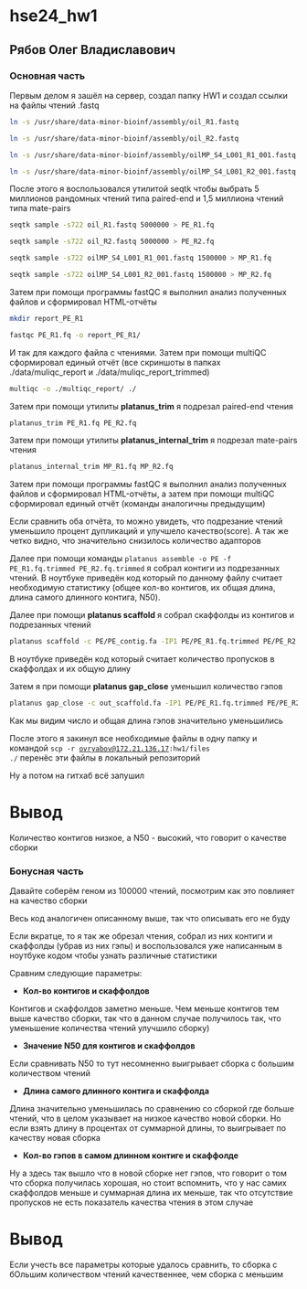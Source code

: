 # hse24_hw1
## Рябов Олег Владиславович

### Основная часть

Первым делом я зашёл на сервер, создал папку HW1 и создал ссылки на файлы чтений .fastq

```bash
ln -s /usr/share/data-minor-bioinf/assembly/oil_R1.fastq

ln -s /usr/share/data-minor-bioinf/assembly/oil_R2.fastq

ln -s /usr/share/data-minor-bioinf/assembly/oilMP_S4_L001_R1_001.fastq

ln -s /usr/share/data-minor-bioinf/assembly/oilMP_S4_L001_R2_001.fastq
```

После этого я воспользовался утилитой seqtk чтобы выбрать 5 миллионов рандомных чтений типа paired-end и 1,5 миллиона чтений типа mate-pairs

```bash
seqtk sample -s722 oil_R1.fastq 5000000 > PE_R1.fq

seqtk sample -s722 oil_R2.fastq 5000000 > PE_R2.fq

seqtk sample -s722 oilMP_S4_L001_R1_001.fastq 1500000 > MP_R1.fq

seqtk sample -s722 oilMP_S4_L001_R2_001.fastq 1500000 > MP_R2.fq
```

Затем при помощи программы fastQC я выполнил анализ полученных файлов и сформировал HTML-отчёты 

```bash
mkdir report_PE_R1

fastqc PE_R1.fq -o report_PE_R1/
```

И так для каждого файла с чтениями. Затем при помощи multiQC сформировал единый отчёт
(все скриншоты в папках ./data/muliqc_report и ./data/muliqc_report_trimmed)

```bash
multiqc -o ./multiqc_report/ ./
```

Затем при помощи утилиты **platanus_trim** я подрезал paired-end чтения

```bash
platanus_trim PE_R1.fq PE_R2.fq
```

Затем при помощи утилиты **platanus_internal_trim** я подрезал mate-pairs чтения

```bash
platanus_internal_trim MP_R1.fq MP_R2.fq
```

Затем при помощи программы fastQC я выполнил анализ полученных файлов и сформировал HTML-отчёты,
а затем при помощи multiQC сформировал единый отчёт (команды аналогичны предыдущим)

Если сравнить оба отчёта, то можно увидеть, что подрезание чтений уменьшило процент дупликаций и улучшело качество(score).
А так же четко видно, что значительно снизилось количество адапторов

Далее при помощи команды 
<code>platanus assemble -o PE -f PE_R1.fq.trimmed PE_R2.fq.trimmed</code>
я собрал контиги из подрезанных чтений.
В ноутбуке приведён код который по данному файлу считает необходимую статистику 
(общее кол-во контигов, их общая длина, длина самого длинного контига, N50).

Далее при помощи **platanus scaffold** я собрал скаффолды из контигов и подрезанных чтений

```bash
platanus scaffold -c PE/PE_contig.fa -IP1 PE/PE_R1.fq.trimmed PE/PE_R2.fq.trimmed -OP2 MP/MP_R1.fq.int_trimmed MP/MP_R2.fq.int_trimmed 
```

В ноутбуке приведён код который считает количество пропусков в скаффолдах и их общую длину

Затем я при помощи **platanus gap_close** уменьшил количество гэпов

```bash
platanus gap_close -c out_scaffold.fa -IP1 PE/PE_R1.fq.trimmed PE/PE_R2.fq.trimmed -OP2 MP/MP_R1.fq.int_trimmed MP/MP_R2.fq.int_trimmed 
```

Как мы видим число и общая длина гэпов значительно уменьшились

После этого я закинул все необходимые файлы в одну папку и командой 
<code>scp -r ovryabov@172.21.136.17:hw1/files ./</code>
перенёс эти файлы в локальный репозиторий

Ну а потом на гитхаб всё запушил

# Вывод

Количество контигов низкое, а N50 - высокий, что говорит о качестве сборки

### Бонусная часть

Давайте соберём геном из 100000 чтений, посмотрим как это повлияет на качество сборки

Весь код аналогичен описанному выше, так что описывать его не буду

Если вкратце, то я так же обрезал чтения, собрал из них контиги и скаффолды 
(убрав из них гэпы) и воспользовался уже написанным 
в ноутбуке кодом чтобы узнать различные статистики

Сравним следующие параметры:

* **Кол-во контигов и скаффолдов**

Контигов и скаффолдов заметно меньше. 
Чем меньше контигов тем выше качество сборки, так что в данном случае
получилось так, что уменьшение количества чтений улучшило сборку\)
* **Значение N50 для контигов и скаффолдов**

Если сравнивать N50 то тут несомненно выигрывает сборка с большим количеством чтений
* **Длина самого длинного контига и скаффолда**

Длина значительно уменьшилась по сравнению со сборкой где больше чтений, что в целом указывает на низкое
качество новой сборки. Но если взять длину в процентах от суммарной длины, то выигрывает по качеству новая сборка
* **Кол-во гэпов в самом длинном контиге и скаффолде**
 
Ну а здесь так вышло что в новой сборке нет гэпов, 
что говорит о том что сборка получилась хорошая, но стоит вспомнить,
что у нас самих скаффолдов меньше и суммарная длина их меньше, так что
отсутствие пропусков не есть показатель качества чтения в этом случае

# Вывод

Если учесть все параметры которые удалось сравнить,
то сборка с бОльшим количеством чтений качественнее, чем сборка с меньшим
